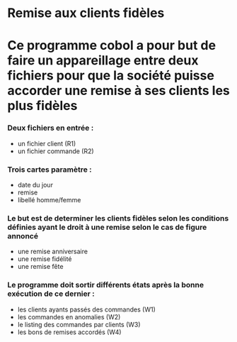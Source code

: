 # Remise aux clients fidèles #
# Ce programme cobol a pour but de faire un appareillage entre deux fichiers pour que la société puisse accorder une remise à ses clients les plus fidèles

### Deux fichiers en entrée :
- un fichier client (R1)
- un fichier commande (R2)

### Trois cartes paramètre :
- date du jour
- remise 
- libellé homme/femme

### Le but est de determiner les clients fidèles selon les conditions définies ayant le droit à une remise selon le cas de figure annoncé
- une remise anniversaire
- une remise fidélité
- une remise fête

### Le programme doit sortir différents états après la bonne exécution de ce dernier :
- les clients ayants passés des commandes (W1)
- les commandes en anomalies (W2)
- le listing des commandes par clients (W3)
- les bons de remises accordés (W4)
